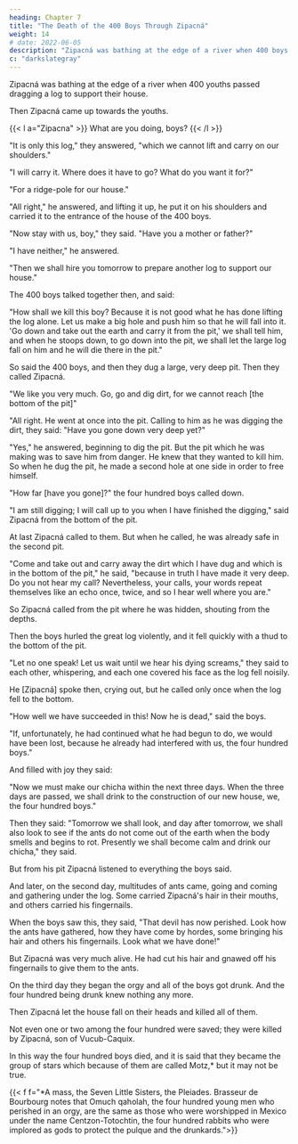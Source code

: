 ```yaml
---
heading: Chapter 7
title: "The Death of the 400 Boys Through Zipacná"
weight: 14
# date: 2022-06-05
description: "Zipacná was bathing at the edge of a river when 400 boys passed dragging a log to support their house."
c: "darkslategray"
---
```


<!-- Here are the deeds of Zipacná, the elder, son of Vucub-Caquix.

"I am the creator of the mountains," said Zipacná. -->

Zipacná was bathing at the edge of a river when 400 youths passed dragging a log to support their house.

<!-- The four hundred were walking, after having cut down a large tree to make the ridge-pole of their house. -->

Then Zipacná came up towards the youths.

{{< l a="Zipacna" >}}
What are you doing, boys?
{{< /l >}}



"It is only this log," they answered, "which we cannot lift and carry on our shoulders."

"I will carry it. Where does it have to go? What do you want it for?"

"For a ridge-pole for our house."

"All right," he answered, and lifting it up, he put it on his shoulders and carried it to the entrance of the house of the 400 boys.

"Now stay with us, boy," they said. "Have you a mother or father?"

"I have neither," he answered.

"Then we shall hire you tomorrow to prepare another log to support our house."

The 400 boys talked together then, and said:

"How shall we kill this boy? Because it is not good what he has done lifting the log alone. Let us make a big hole and push him so that he will fall into it. 'Go down and take out the earth and carry it from the pit,' we shall tell him, and when he stoops down, to go down into the pit, we shall let the large log fall on him and he will die there in the pit."

So said the 400 boys, and then they dug a large, very deep pit. Then they called Zipacná.

"We like you very much. Go, go and dig dirt, for we cannot reach [the bottom of the pit]"

"All right. He went at once into the pit. Calling to him as he was digging the dirt, they said: "Have you gone down very deep yet?"

"Yes," he answered, beginning to dig the pit. But the pit which he was making was to save him from danger. He knew that they wanted to kill him. So when he dug the pit, he made a second hole at one side in order to free himself.

"How far [have you gone]?" the four hundred boys called down.

"I am still digging; I will call up to you when I have finished the digging," said Zipacná from the bottom of the pit. 

<!-- But he was not digging his grave; instead he was opening another pit in order to save himself. -->

At last Zipacná called to them. But when he called, he was already safe in the second pit.

"Come and take out and carry away the dirt which I have dug and which is in the bottom of the pit," he said, "because in truth I have made it very deep. Do you not hear my call? Nevertheless, your calls, your words repeat themselves like an echo once, twice, and so I hear well where you are." 

So Zipacná called from the pit where he was hidden, shouting from the depths.

Then the boys hurled the great log violently, and it fell quickly with a thud to the bottom of the pit.

"Let no one speak! Let us wait until we hear his dying screams," they said to each other, whispering, and each one covered his face as the log fell noisily. 

He [Zipacná] spoke then, crying out, but he called only once when the log fell to the bottom.

"How well we have succeeded in this! Now he is dead," said the boys. 

"If, unfortunately, he had continued what he had begun to do, we would have been lost, because he already had interfered with us, the four hundred boys."

And filled with joy they said: 

"Now we must make our chicha within the next three days. When the three days are passed, we shall drink to the construction of our new house, we, the four hundred boys." 

Then they said: "Tomorrow we shall look, and day after tomorrow, we shall also look to see if the ants do not come out of the earth when the body smells and begins to rot. Presently we shall become calm and drink our chicha," they said.

But from his pit Zipacná listened to everything the boys said. 

And later, on the second day, multitudes of ants came, going and coming and gathering under the log. Some carried Zipacná's hair in their mouths, and others carried his fingernails.

When the boys saw this, they said, "That devil has now perished. Look how the ants have gathered, how they have come by hordes, some bringing his hair and others his fingernails. Look what we have done!" 


But Zipacná was very much alive. He had cut his hair and gnawed off his fingernails to give them to the ants.

<!-- And so the four hundred boys believed that he was dead, and  -->

On the third day they began the orgy and all of the boys got drunk. And the four hundred being drunk knew nothing any more. 

Then Zipacná let the house fall on their heads and killed all of them.

Not even one or two among the four hundred were saved; they were killed by Zipacná, son of Vucub-Caquix.

In this way the four hundred boys died, and it is said that they became the group of stars which because of them are called Motz,* but it may not be true.

{{< f f="*A mass, the Seven Little Sisters, the Pleiades. Brasseur de Bourbourg notes that Omuch qaholah, the four hundred young men who perished in an orgy, are the same as those who were worshipped in Mexico under the name Centzon-Totochtin, the four hundred rabbits who were implored as gods to protect the pulque and the drunkards.">}}